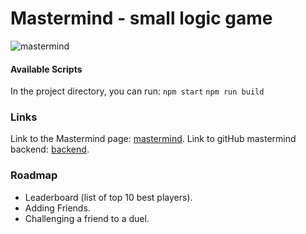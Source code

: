 # Mastermind - small logic game


![mastermind](https://github.com/skradi/MastermindFrontend/assets/144287736/cea7d934-2ae3-462b-a446-54b22c599adf)

#### Available Scripts
In the project directory, you can run:
`npm start`
`npm run build`

### Links

Link to the Mastermind page: [mastermind](https://mastermind.elosito.usermd.net).
Link to gitHub mastermind backend: [backend](https://github.com/skradi/MastermindBackend).

### Roadmap 
- Leaderboard (list of top 10 best players).
- Adding Friends. 
- Challenging a friend to a duel. 








